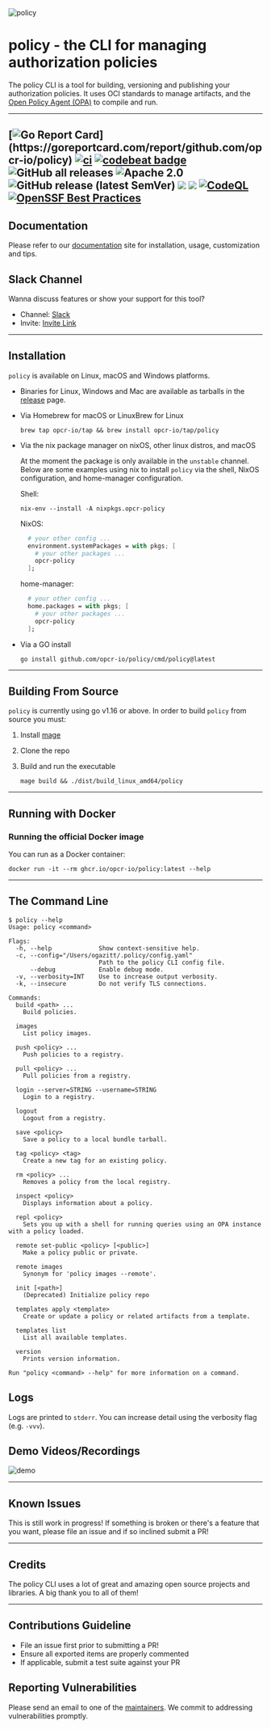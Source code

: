 <img src="assets/policy.png" alt="policy">

# policy - the CLI for managing authorization policies

The policy CLI is a tool for building, versioning and publishing your authorization policies.
It uses OCI standards to manage artifacts, and the [Open Policy Agent (OPA)](https://github.com/open-policy-agent/opa) to compile and run.

---

[![Go Report Card](https://goreportcard.com/badge/github.com/opcr-io/policy?)](https://goreportcard.com/report/github.com/opcr-io/policy)
[![ci](https://github.com/opcr-io/policy/actions/workflows/ci.yaml/badge.svg)](https://github.com/opcr-io/policy/actions/workflows/ci.yaml)
[![codebeat badge](https://codebeat.co/badges/8e9c8690-9890-46d4-accc-17e5ac24cd88)](https://codebeat.co/projects/github-com-opcr-io-policy-main)
![GitHub all releases](https://img.shields.io/github/downloads/opcr-io/policy/total)
![Apache 2.0](https://img.shields.io/github/license/opcr-io/policy)
![GitHub release (latest SemVer)](https://img.shields.io/github/v/release/opcr-io/policy)
[<img src="https://img.shields.io/badge/slack-@asertocommunity-yellow.svg?logo=slack">](https://asertocommunity.slack.com/)
[<img src="https://img.shields.io/badge/docs-%F0%9F%95%B6-blue">](https://www.openpolicycontainers.com/docs/intro)
[![CodeQL](https://github.com/opcr-io/policy/actions/workflows/codeql-analysis.yml/badge.svg)](https://github.com/opcr-io/policy/actions/workflows/codeql-analysis.yml)
[![OpenSSF Best Practices](https://bestpractices.coreinfrastructure.org/projects/6859/badge)](https://bestpractices.coreinfrastructure.org/projects/6859)
---

## Documentation

Please refer to our [documentation](https://openpolicycontainers.com) site for installation, usage, customization and tips.

## Slack Channel

Wanna discuss features or show your support for this tool?

* Channel: [Slack](https://asertocommunity.slack.com/)
* Invite: [Invite Link](https://asertocommunity.slack.com/join/shared_invite/zt-p06gin84-xNswWpTGyPDPxCz0LMux3g#/shared-invite/email)

---

## Installation

`policy` is available on Linux, macOS and Windows platforms.

* Binaries for Linux, Windows and Mac are available as tarballs in the [release](https://github.com/opcr-io/policy/releases) page.

* Via Homebrew for macOS or LinuxBrew for Linux

   ```shell
  brew tap opcr-io/tap && brew install opcr-io/tap/policy
   ```

* Via the nix package manager on nixOS, other linux distros, and macOS

   At the moment the package is only available in the `unstable` channel. Below are some examples using nix to install `policy` via the shell, NixOS configuration, and home-manager configuration.

   Shell:
   ```shell
   nix-env --install -A nixpkgs.opcr-policy
   ```

   NixOS:
   ```nix
     # your other config ...
     environment.systemPackages = with pkgs; [
       # your other packages ...
       opcr-policy
     ];

   ```

   home-manager:
   ```nix
     # your other config ...
     home.packages = with pkgs; [
       # your other packages ...
       opcr-policy
     ];
   ```

* Via a GO install

  ```shell
  go install github.com/opcr-io/policy/cmd/policy@latest
  ```

---

## Building From Source

 `policy` is currently using go v1.16 or above. In order to build `policy` from source you must:

 1. Install [mage](https://magefile.org/)
 2. Clone the repo
 3. Build and run the executable

      ```shell
      mage build && ./dist/build_linux_amd64/policy
      ```

---

## Running with Docker

### Running the official Docker image

  You can run as a Docker container:

  ```shell
  docker run -it --rm ghcr.io/opcr-io/policy:latest --help
  ```


---

## The Command Line

```shell
$ policy --help
Usage: policy <command>

Flags:
  -h, --help             Show context-sensitive help.
  -c, --config="/Users/ogazitt/.policy/config.yaml"
                         Path to the policy CLI config file.
      --debug            Enable debug mode.
  -v, --verbosity=INT    Use to increase output verbosity.
  -k, --insecure         Do not verify TLS connections.

Commands:
  build <path> ...
    Build policies.

  images
    List policy images.

  push <policy> ...
    Push policies to a registry.

  pull <policy> ...
    Pull policies from a registry.

  login --server=STRING --username=STRING
    Login to a registry.

  logout
    Logout from a registry.

  save <policy>
    Save a policy to a local bundle tarball.

  tag <policy> <tag>
    Create a new tag for an existing policy.

  rm <policy> ...
    Removes a policy from the local registry.

  inspect <policy>
    Displays information about a policy.

  repl <policy>
    Sets you up with a shell for running queries using an OPA instance with a policy loaded.

  remote set-public <policy> [<public>]
    Make a policy public or private.

  remote images
    Synonym for 'policy images --remote'.

  init [<path>]
    (Deprecated) Initialize policy repo

  templates apply <template>
    Create or update a policy or related artifacts from a template.

  templates list
    List all available templates.

  version
    Prints version information.

Run "policy <command> --help" for more information on a command.
```

## Logs

Logs are printed to `stderr`. You can increase detail using the verbosity flag (e.g. `-vvv`).

## Demo Videos/Recordings

![demo](./assets/demo-policy.gif)

---

## Known Issues

This is still work in progress! If something is broken or there's a feature
that you want, please file an issue and if so inclined submit a PR!

---

## Credits

The policy CLI uses a lot of great and amazing open source projects and libraries.
A big thank you to all of them!

---

## Contributions Guideline

* File an issue first prior to submitting a PR!
* Ensure all exported items are properly commented
* If applicable, submit a test suite against your PR

## Reporting Vulnerabilities

Please send an email to one of the [maintainers](MAINTAINERS.md). We commit to addressing vulnerabilities promptly.

